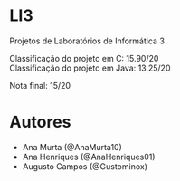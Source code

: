 
# LI3

Projetos de Laboratórios de Informática 3

Classificação do projeto em C: 15.90/20\
Classificação do projeto em Java: 13.25/20

Nota final: 15/20

# Autores

- Ana Murta (@AnaMurta10)
- Ana Henriques (@AnaHenriques01)
- Augusto Campos (@Gustominox)
